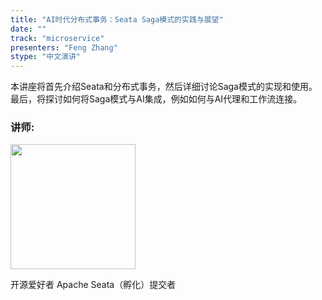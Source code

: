 ```yaml
---
title: "AI时代分布式事务：Seata Saga模式的实践与展望"
date: ""
track: "microservice"
presenters: "Feng Zhang"
stype: "中文演讲"
--- 
```


本讲座将首先介绍Seata和分布式事务，然后详细讨论Saga模式的实现和使用。最后，将探讨如何将Saga模式与AI集成，例如如何与AI代理和工作流连接。

### 讲师:

<img src="https://sessionize.com/image/ff07-400o400o1-9EDorTxm4s8EUAGsan1y1V.jpg" width="200" /><br/>

开源爱好者
Apache Seata（孵化）提交者